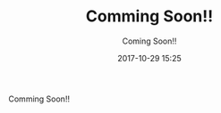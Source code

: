 ﻿---
title: Comming Soon!!
description: "Comming Soon!!"
date: 2017-10-29 15:25
sessionlevel: 50
author: "Coming Soon!!"
category: sessions
---
Comming Soon!!
